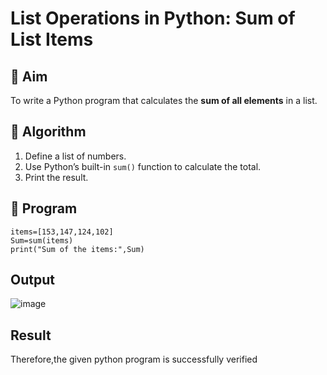 # List Operations in Python: Sum of List Items

## 🎯 Aim
To write a Python program that calculates the **sum of all elements** in a list.

## 🧠 Algorithm
1. Define a list of numbers.
2. Use Python’s built-in `sum()` function to calculate the total.
3. Print the result.

## 🧾 Program

```
items=[153,147,124,102]
Sum=sum(items)
print("Sum of the items:",Sum)
```

## Output

![image](https://github.com/user-attachments/assets/29ed6513-bd94-46d6-9b26-2733a4151b9d)

## Result

Therefore,the given python program is successfully verified
